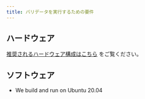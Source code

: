 ```yaml
---
title: バリデータを実行するための要件
---
```


## ハードウェア

[推奨されるハードウェア構成はこちら](../../running-validator/validator-reqs.md) をご覧ください。

## ソフトウェア

- We build and run on Ubuntu 20.04
